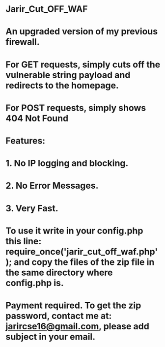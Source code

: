 # Jarir_Cut_OFF_WAF
# An upgraded version of my previous firewall.
# For GET requests, simply cuts off the vulnerable string payload and redirects to the homepage.
# For POST requests, simply shows 404 Not Found
# Features:
# 1. No IP logging and blocking.
# 2. No Error Messages.
# 3. Very Fast.
# To use it write in your config.php this line: require_once('jarir_cut_off_waf.php'); and copy the files of the zip file in the same directory where config.php is. 
# Payment required. To get the zip password, contact me at: jarircse16@gmail.com, please add subject in your email. 

